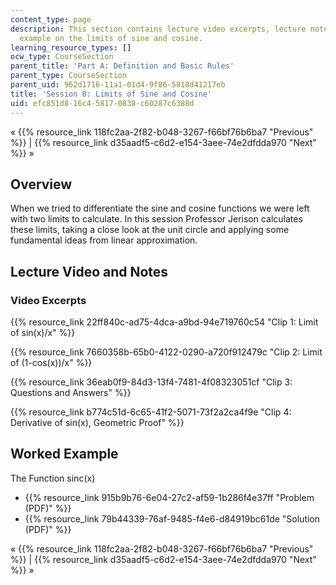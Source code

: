 ```yaml
---
content_type: page
description: This section contains lecture video excerpts, lecture notes, and a worked
  example on the limits of sine and cosine.
learning_resource_types: []
ocw_type: CourseSection
parent_title: 'Part A: Definition and Basic Rules'
parent_type: CourseSection
parent_uid: 962d1716-11a1-01d4-9f86-5818d41217eb
title: 'Session 8: Limits of Sine and Cosine'
uid: efc851d8-16c4-5817-0838-c60287c6388d
---
```


« {{% resource_link 118fc2aa-2f82-b048-3267-f66bf76b6ba7 "Previous" %}} | {{% resource_link d35aadf5-c6d2-e154-3aee-74e2dfdda970 "Next" %}} »

Overview
--------

When we tried to differentiate the sine and cosine functions we were left with two limits to calculate. In this session Professor Jerison calculates these limits, taking a close look at the unit circle and applying some fundamental ideas from linear approximation.

Lecture Video and Notes
-----------------------

### Video Excerpts

{{% resource_link 22ff840c-ad75-4dca-a9bd-94e719760c54 "Clip 1: Limit of sin(x)/x" %}}

{{% resource_link 7660358b-65b0-4122-0290-a720f912479c "Clip 2: Limit of (1-cos(x))/x" %}}

{{% resource_link 36eab0f9-84d3-13f4-7481-4f08323051cf "Clip 3: Questions and Answers" %}}

{{% resource_link b774c51d-6c65-41f2-5071-73f2a2ca4f9e "Clip 4: Derivative of sin(x), Geometric Proof" %}}

Worked Example
--------------

The Function sinc(x)

*   {{% resource_link 915b9b76-6e04-27c2-af59-1b286f4e37ff "Problem (PDF)" %}}
*   {{% resource_link 79b44339-76af-9485-f4e6-d84919bc61de "Solution (PDF)" %}}

« {{% resource_link 118fc2aa-2f82-b048-3267-f66bf76b6ba7 "Previous" %}} | {{% resource_link d35aadf5-c6d2-e154-3aee-74e2dfdda970 "Next" %}} »